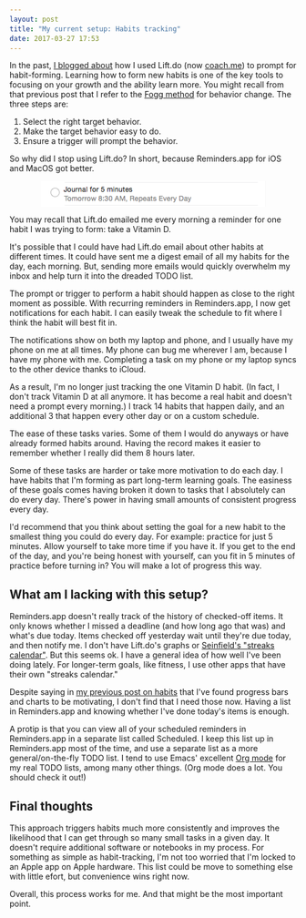 ```yaml
---
layout: post
title: "My current setup: Habits tracking"
date: 2017-03-27 17:53
---
```


In the past, [I blogged about](/blog/2013/12/28/an-unscientific-study-in-behavior-change-with-software/) how I used Lift.do (now [coach.me](https://www.coach.me)) to prompt for habit-forming. Learning how to form new habits is one of the key tools to focusing on your growth and the ability learn more. You might recall from that previous post that I refer to the [Fogg method](http://www.foggmethod.com/) for behavior change. The three steps are:

1. Select the right target behavior.
2. Make the target behavior easy to do.
3. Ensure a trigger will prompt the behavior.

So why did I stop using Lift.do? In short, because Reminders.app for iOS and MacOS got better.

<img src="/images/reminders_app_example.png" alt="Reminders.app example" style="display: block; margin: 0 auto;" />

You may recall that Lift.do emailed me every morning a reminder for one habit I was trying to form: take a Vitamin D.

It's possible that I could have had Lift.do email about other habits at different times. It could have sent me a digest email of all my habits for the day, each morning. But, sending more emails would quickly overwhelm my inbox and help turn it into the dreaded TODO list.

The prompt or trigger to perform a habit should happen as close to the right moment as possible. With recurring reminders in Reminders.app, I now get notifications for each habit. I can easily tweak the schedule to fit where I think the habit will best fit in.

The notifications show on both my laptop and phone, and I usually have my phone on me at all times. My phone can bug me wherever I am, because I have my phone with me. Completing a task on my phone or my laptop syncs to the other device thanks to iCloud.

As a result, I'm no longer just tracking the one Vitamin D habit. (In fact, I don't track Vitamin D at all anymore. It has become a real habit and doesn't need a prompt every morning.) I track 14 habits that happen daily, and an additional 3 that happen every other day or on a custom schedule.

The ease of these tasks varies. Some of them I would do anyways or have already formed habits around. Having the record makes it easier to remember whether I really did them 8 hours later.

Some of these tasks are harder or take more motivation to do each day. I have habits that I'm forming as part long-term learning goals. The easiness of these goals comes having broken it down to tasks that I absolutely can do every day. There's power in having small amounts of consistent progress every day.

I'd recommend that you think about setting the goal for a new habit to the smallest thing you could do every day. For example: practice for just 5 minutes. Allow yourself to take more time if you have it. If you get to the end of the day, and you're being honest with yourself, can you fit in 5 minutes of practice before turning in? You will make a lot of progress this way.

## What am I lacking with this setup?

Reminders.app doesn't really track of the history of checked-off items. It only knows whether I missed a deadline (and how long ago that was) and what's due today. Items checked off yesterday wait until they're due today, and then notify me. I don't have Lift.do's graphs or [Seinfield's "streaks calendar"](http://lifehacker.com/281626/jerry-seinfelds-productivity-secret). But this seems ok. I have a general idea of how well I've been doing lately. For longer-term goals, like fitness, I use other apps that have their own "streaks calendar."

Despite saying in [my previous post on habits](/blog/2013/12/28/an-unscientific-study-in-behavior-change-with-software/) that I've found progress bars and charts to be motivating, I don't find that I need those now. Having a list in Reminders.app and knowing whether I've done today's items is enough.

A protip is that you can view all of your scheduled reminders in Reminders.app in a separate list called Scheduled. I keep this list up in Reminders.app most of the time, and use a separate list as a more general/on-the-fly TODO list. I tend to use Emacs' excellent [Org mode](http://orgmode.org/) for my real TODO lists, among many other things. (Org mode does a lot. You should check it out!)

## Final thoughts

This approach triggers habits much more consistently and improves the likelihood that I can get through so many small tasks in a given day. It doesn't require additional software or notebooks in my process. For something as simple as habit-tracking, I'm not too worried that I'm locked to an Apple app on Apple hardware. This list could be move to something else with little efort, but convenience wins right now.

Overall, this process works for me. And that might be the most important point.